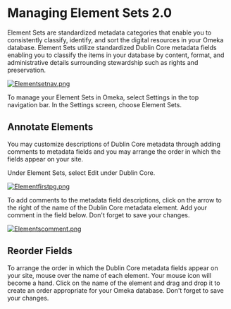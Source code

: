 Managing Element Sets 2.0
=========================

Element Sets are standardized metadata categories that enable you to
consistently classify, identify, and sort the digital resources in your
Omeka database. Element Sets utilize standardized Dublin Core metadata
fields enabling you to classify the items in your database by content,
format, and administrative details surrounding stewardship such as
rights and preservation.

[![Elementsetnav.png](https://omeka.org/c/images/8/8a/Elementsetnav.png)](https://omeka.org/codex/File:Elementsetnav.png)

To manage your Element Sets in Omeka, select Settings in the top
navigation bar. In the Settings screen, choose Element Sets.

Annotate Elements
---------------------------------------------------------------------------

You may customize descriptions of Dublin Core metadata through adding
comments to metadata fields and you may arrange the order in which the
fields appear on your site.

Under Element Sets, select Edit under Dublin Core.

[![Elementfirstpg.png](https://omeka.org/c/images/6/64/Elementfirstpg.png)](https://omeka.org/codex/File:Elementfirstpg.png)


 To add comments to the metadata field descriptions, click on the arrow
to the right of the name of the Dublin Core metadata element. Add your
comment in the field below. Don't forget to save your changes.


[![Elementscomment.png](https://omeka.org/c/images/4/49/Elementscomment.png)](https://omeka.org/codex/File:Elementscomment.png)

Reorder Fields
-------------------------------------------------------------------

To arrange the order in which the Dublin Core metadata fields appear on
your site, mouse over the name of each element. Your mouse icon will
become a hand. Click on the name of the element and drag and drop it to
create an order appropriate for your Omeka database. Don't forget to
save your changes.
